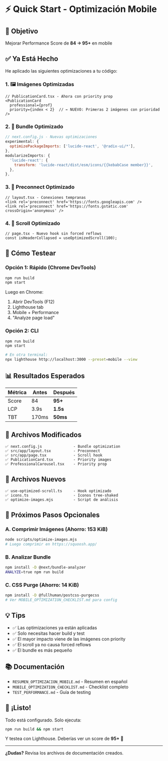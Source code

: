 # ⚡ Quick Start - Optimización Mobile

## 🎯 Objetivo
Mejorar Performance Score de **84 → 95+** en mobile

## ✅ Ya Está Hecho

He aplicado las siguientes optimizaciones a tu código:

### 1. 🖼️ Imágenes Optimizadas
```tsx
// PublicationCard.tsx - Ahora con priority prop
<PublicationCard 
  professional={prof}
  priority={index < 2}  // ← NUEVO: Primeras 2 imágenes con prioridad
/>
```

### 2. 🚀 Bundle Optimizado
```js
// next.config.js - Nuevas optimizaciones
experimental: {
  optimizePackageImports: ['lucide-react', '@radix-ui/*'],
},
modularizeImports: {
  'lucide-react': {
    transform: 'lucide-react/dist/esm/icons/{{kebabCase member}}',
  },
},
```

### 3. 🔗 Preconnect Optimizado
```tsx
// layout.tsx - Conexiones tempranas
<link rel='preconnect' href='https://fonts.googleapis.com' />
<link rel='preconnect' href='https://fonts.gstatic.com' crossOrigin='anonymous' />
```

### 4. 📜 Scroll Optimizado
```tsx
// page.tsx - Nuevo hook sin forced reflows
const isHeaderCollapsed = useOptimizedScroll(100);
```

## 🚀 Cómo Testear

### Opción 1: Rápido (Chrome DevTools)
```bash
npm run build
npm start
```
Luego en Chrome:
1. Abrir DevTools (F12)
2. Lighthouse tab
3. Mobile + Performance
4. "Analyze page load"

### Opción 2: CLI
```bash
npm run build
npm start

# En otra terminal:
npx lighthouse http://localhost:3000 --preset=mobile --view
```

## 📊 Resultados Esperados

| Métrica | Antes | Después |
|---------|-------|---------|
| Score | 84 | **95+** |
| LCP | 3.9s | **1.5s** |
| TBT | 170ms | **50ms** |

## 📁 Archivos Modificados

```
✅ next.config.js              - Bundle optimization
✅ src/app/layout.tsx          - Preconnect
✅ src/app/page.tsx            - Scroll hook
✅ PublicationCard.tsx         - Priority images
✅ ProfessionalCarousel.tsx    - Priority prop
```

## 📁 Archivos Nuevos

```
✅ use-optimized-scroll.ts     - Hook optimizado
✅ icons.ts                    - Iconos tree-shaked
✅ optimize-images.mjs         - Script de análisis
```

## 🎯 Próximos Pasos Opcionales

### A. Comprimir Imágenes (Ahorro: 153 KiB)
```bash
node scripts/optimize-images.mjs
# Luego comprimir en https://squoosh.app/
```

### B. Analizar Bundle
```bash
npm install -D @next/bundle-analyzer
ANALYZE=true npm run build
```

### C. CSS Purge (Ahorro: 14 KiB)
```bash
npm install -D @fullhuman/postcss-purgecss
# Ver MOBILE_OPTIMIZATION_CHECKLIST.md para config
```

## 💡 Tips

- ✅ Las optimizaciones ya están aplicadas
- ✅ Solo necesitas hacer build y test
- ✅ El mayor impacto viene de las imágenes con priority
- ✅ El scroll ya no causa forced reflows
- ✅ El bundle es más pequeño

## 📚 Documentación

- `RESUMEN_OPTIMIZACION_MOBILE.md` - Resumen en español
- `MOBILE_OPTIMIZATION_CHECKLIST.md` - Checklist completo
- `TEST_PERFORMANCE.md` - Guía de testing

## 🎉 ¡Listo!

Todo está configurado. Solo ejecuta:

```bash
npm run build && npm start
```

Y testea con Lighthouse. Deberías ver un score de **95+** 🚀

---

**¿Dudas?** Revisa los archivos de documentación creados.
